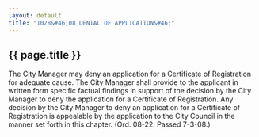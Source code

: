 ```yaml
---
layout: default 
title: "1028&#46;08 DENIAL OF APPLICATION&#46;"
---
```


{{ page.title }}
----------------

The City Manager may deny an application for a Certificate of
Registration for adequate cause. The City Manager shall provide to the
applicant in written form specific factual findings in support of the
decision by the City Manager to deny the application for a Certificate
of Registration. Any decision by the City Manager to deny an application
for a Certificate of Registration is appealable by the application to
the City Council in the manner set forth in this chapter. (Ord. 08-22.
Passed 7-3-08.)
